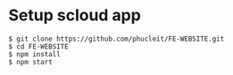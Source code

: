 # Setup scloud app

```shell
$ git clone https://github.com/phucleit/FE-WEBSITE.git
$ cd FE-WEBSITE
$ npm install
$ npm start
```

